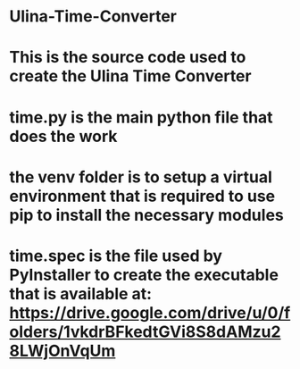 # Ulina-Time-Converter
# This is the source code used to create the Ulina Time Converter 
# time.py is the main python file that does the work
# the venv folder is to setup a virtual environment that is required to use pip to install the necessary modules
# time.spec is the file used by PyInstaller to create the executable that is available at: https://drive.google.com/drive/u/0/folders/1vkdrBFkedtGVi8S8dAMzu28LWjOnVqUm
